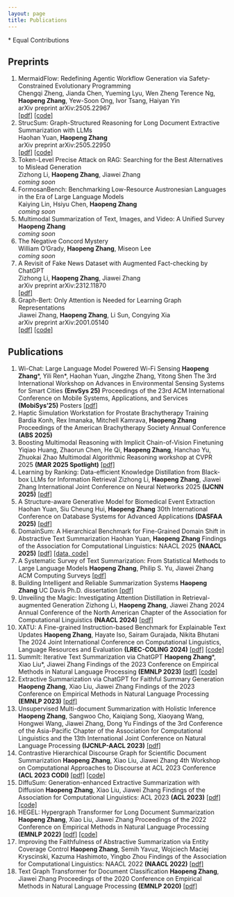 ```yaml
---
layout: page
title: Publications
---
```

\* Equal Contributions


## Preprints
<ol>

<li>MermaidFlow: Redefining Agentic Workflow Generation via Safety-Constrained Evolutionary Programming  
<br>Chengqi Zheng, Jianda Chen, Yueming Lyu, Wen Zheng Terence Ng, <b>Haopeng Zhang</b>, Yew-Soon Ong, Ivor Tsang, Haiyan Yin  
<br>arXiv preprint arXiv:2505.22967  
<br><a href="https://arxiv.org/abs/2505.22967" target="_blank">[pdf]</a> <a href="https://github.com/chengqiArchy/MermaidFlow">[code]</a>
</li>

<li>StrucSum: Graph-Structured Reasoning for Long Document Extractive Summarization with LLMs  
<br>Haohan Yuan, <b>Haopeng Zhang</b>  
<br>arXiv preprint arXiv:2505.22950  
<br><a href="https://arxiv.org/abs/2505.22950" target="_blank">[pdf]</a> <a href="https://github.com/HaohanYuan01/StrucSum">[code]</a>
</li>

<li>Token-Level Precise Attack on RAG: Searching for the Best Alternatives to Mislead Generation  
<br>Zizhong Li, <b>Haopeng Zhang</b>, Jiawei Zhang  
<br><i>coming soon</i>
</li>

<li>FormosanBench: Benchmarking Low-Resource Austronesian Languages in the Era of Large Language Models  
<br>Kaiying Lin, Hsiyu Chen, <b>Haopeng Zhang</b>  
<br><i>coming soon</i>
</li>

<li>Multimodal Summarization of Text, Images, and Video: A Unified Survey  
<br><b>Haopeng Zhang</b>  
<br><i>coming soon</i>
</li>

<li>The Negative Concord Mystery  
<br>William O’Grady, <b>Haopeng Zhang</b>, Miseon Lee  
<br><i>coming soon</i>
</li>

<li>A Revisit of Fake News Dataset with Augmented Fact-checking by ChatGPT  
<br>Zizhong Li, <b>Haopeng Zhang</b>, Jiawei Zhang  
<br>arXiv preprint arXiv:2312.11870  
<br><a href="https://arxiv.org/abs/2312.11870" target="_blank">[pdf]</a>
</li>

<li>Graph-Bert: Only Attention is Needed for Learning Graph Representations  
<br>Jiawei Zhang, <b>Haopeng Zhang</b>, Li Sun, Congying Xia  
<br>arXiv preprint arXiv:2001.05140  
<br><a href="https://arxiv.org/abs/2001.05140" target="_blank">[pdf]</a> <a href="https://github.com/jwzhanggy/Graph-Bert">[code]</a>
</li>

</ol>


## Publications
<ol>

<li>
Wi-Chat: Large Language Model Powered Wi-Fi Sensing  
<b>Haopeng Zhang</b>*, Yili Ren*, Haohan Yuan, Jingzhe Zhang, Yitong Shen  
The 3rd International Workshop on Advances in Environmental Sensing Systems for Smart Cities <b>(EnvSys 25)</b>  
Proceedings of the 23rd ACM International Conference on Mobile Systems, Applications, and Services <b>(MobiSys’25)</b> Posters  
<a href="https://arxiv.org/abs/2502.12421" target="_blank">[pdf]</a>
</li>

<li>
Haptic Simulation Workstation for Prostate Brachytherapy Training  
Bardia Konh, Rex Imanaka, Mitchell Kamrava, <b>Haopeng Zhang</b>  
Proceedings of the American Brachytherapy Society Annual Conference <b>(ABS 2025)</b>  
<!-- <a href="https://arxiv.org/abs/2406.12169" target="_blank">[pdf]</a> -->
</li>

<li>
Boosting Multimodal Reasoning with Implicit Chain-of-Vision Finetuning  
Yiqiao Huang, Zhaorun Chen, He Qi, <b>Haopeng Zhang</b>, Hanchao Yu, Zhuokai Zhao  
Multimodal Algorithmic Reasoning workshop at CVPR 2025 <b>(MAR 2025 Spotlight)</b>  
<a href="https://drive.google.com/file/d/10rZay5F5rmeMAqmSiELADv2ChUJPkW_K/view" target="_blank">[pdf]</a>
</li>

<li>
Learning by Ranking: Data-efficient Knowledge Distillation from Black-box LLMs for Information Retrieval  
Zizhong Li, <b>Haopeng Zhang</b>, Jiawei Zhang  
International Joint Conference on Neural Networks 2025 <b>(IJCNN 2025)</b>  
<a href="https://arxiv.org/abs/2406.12169" target="_blank">[pdf]</a>
</li>

<li>
A Structure-aware Generative Model for Biomedical Event Extraction  
Haohan Yuan, Siu Cheung Hui, <b>Haopeng Zhang</b>  
30th International Conference on Database Systems for Advanced Applications <b>(DASFAA 2025)</b>  
<a href="https://www.arxiv.org/abs/2408.06583" target="_blank">[pdf]</a>
</li>

<li>
DomainSum: A Hierarchical Benchmark for Fine-Grained Domain Shift in Abstractive Text Summarization  
Haohan Yuan, <b>Haopeng Zhang</b>  
Findings of the Association for Computational Linguistics: NAACL 2025 <b>(NAACL 2025)</b>  
<a href="https://arxiv.org/abs/2410.15687" target="_blank">[pdf]</a>  
<a href="https://github.com/hpzhang94/DomainSum">[data, code]</a>
</li>

<li>
A Systematic Survey of Text Summarization: From Statistical Methods to Large Language Models  
<b>Haopeng Zhang</b>, Philip S. Yu, Jiawei Zhang  
ACM Computing Surveys  
<a href="https://arxiv.org/abs/2406.11289" target="_blank">[pdf]</a>
</li>

<li>
Building Intelligent and Reliable Summarization Systems  
<b>Haopeng Zhang</b>  
UC Davis Ph.D. dissertation  
<a href="https://escholarship.org/uc/item/7zn0b66s" target="_blank">[pdf]</a>
</li>

<li>
Unveiling the Magic: Investigating Attention Distillation in Retrieval-augmented Generation  
Zizhong Li, <b>Haopeng Zhang</b>, Jiawei Zhang  
2024 Annual Conference of the North American Chapter of the Association for Computational Linguistics <b>(NAACL 2024)</b>  
<a href="https://arxiv.org/abs/2402.11794" target="_blank">[pdf]</a>
</li>

<li>
XATU: A Fine-grained Instruction-based Benchmark for Explainable Text Updates  
<b>Haopeng Zhang</b>, Hayate Iso, Sairam Gurajada, Nikita Bhutani  
The 2024 Joint International Conference on Computational Linguistics, Language Resources and Evaluation <b>(LREC-COLING 2024)</b>  
<a href="https://arxiv.org/abs/2309.11063" target="_blank">[pdf]</a>  
<a href="https://github.com/megagonlabs/xatu">[code]</a>
</li>

<li>
SummIt: Iterative Text Summarization via ChatGPT  
<b>Haopeng Zhang</b>*, Xiao Liu*, Jiawei Zhang  
Findings of the 2023 Conference on Empirical Methods in Natural Language Processing <b>(EMNLP 2023)</b>  
<a href="http://arxiv.org/abs/2305.14835" target="_blank">[pdf]</a>  
<a href="https://github.com/hpzhang94/summ_it">[code]</a>
</li>

<li>
Extractive Summarization via ChatGPT for Faithful Summary Generation  
<b>Haopeng Zhang</b>, Xiao Liu, Jiawei Zhang  
Findings of the 2023 Conference on Empirical Methods in Natural Language Processing <b>(EMNLP 2023)</b>  
<a href="https://arxiv.org/abs/2304.04193" target="_blank">[pdf]</a>
</li>

<li>
Unsupervised Multi-document Summarization with Holistic Inference  
<b>Haopeng Zhang</b>, Sangwoo Cho, Kaiqiang Song, Xiaoyang Wang, Hongwei Wang, Jiawei Zhang, Dong Yu  
Findings of the 3rd Conference of the Asia-Pacific Chapter of the Association for Computational Linguistics and the 13th International Joint Conference on Natural Language Processing <b>(IJCNLP-AACL 2023)</b>  
<a href="https://arxiv.org/abs/2309.04087" target="_blank">[pdf]</a>
</li>

<li>
Contrastive Hierarchical Discourse Graph for Scientific Document Summarization  
<b>Haopeng Zhang</b>, Xiao Liu, Jiawei Zhang  
4th Workshop on Computational Approaches to Discourse at ACL 2023 Conference <b>(ACL 2023 CODI)</b>  
<a href="https://arxiv.org/abs/2306.00177" target="_blank">[pdf]</a>  
<a href="https://github.com/hpzhang94/changes">[code]</a>
</li>

<li>
DiffuSum: Generation-enhanced Extractive Summarization with Diffusion  
<b>Haopeng Zhang</b>, Xiao Liu, Jiawei Zhang  
Findings of the Association for Computational Linguistics: ACL 2023 <b>(ACL 2023)</b>  
<a href="https://arxiv.org/abs/2305.01735" target="_blank">[pdf]</a>  
<a href="https://github.com/hpzhang94/DiffuSum">[code]</a>
</li>

<li>
HEGEL: Hypergraph Transformer for Long Document Summarization  
<b>Haopeng Zhang</b>, Xiao Liu, Jiawei Zhang  
Proceedings of the 2022 Conference on Empirical Methods in Natural Language Processing <b>(EMNLP 2022)</b>  
<a href="https://arxiv.org/abs/2210.04126" target="_blank">[pdf]</a>  
<a href="https://github.com/hpzhang94/hegel_sum">[code]</a>
</li>

<li>
Improving the Faithfulness of Abstractive Summarization via Entity Coverage Control  
<b>Haopeng Zhang</b>, Semih Yavuz, Wojciech Maciej Kryscinski, Kazuma Hashimoto, Yingbo Zhou  
Findings of the Association for Computational Linguistics: NAACL 2022 <b>(NAACL 2022)</b>  
<a href="https://aclanthology.org/2022.findings-naacl.40/" target="_blank">[pdf]</a>
</li>

<li>
Text Graph Transformer for Document Classification  
<b>Haopeng Zhang</b>, Jiawei Zhang  
Proceedings of the 2020 Conference on Empirical Methods in Natural Language Processing <b>(EMNLP 2020)</b>  
<a href="https://aclanthology.org/2020.emnlp-main.668/" target="_blank">[pdf]</a>
</li>

</ol>




